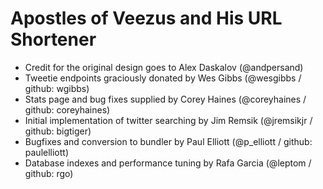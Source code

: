 # Apostles of Veezus and His URL Shortener

* Credit for the original design goes to Alex Daskalov (@andpersand)
* Tweetie endpoints graciously donated by Wes Gibbs (@wesgibbs / github: wgibbs)
* Stats page and bug fixes supplied by Corey Haines (@coreyhaines / github: coreyhaines)
* Initial implementation of twitter searching by Jim Remsik (@jremsikjr / github: bigtiger)
* Bugfixes and conversion to bundler by Paul Elliott (@p_elliott / github: paulelliott)
* Database indexes and performance tuning by Rafa Garcia (@leptom / github: rgo)
